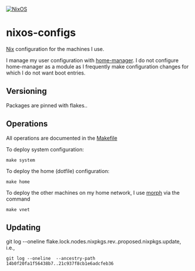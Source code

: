 [![NixOS](https://img.shields.io/badge/NixOS-unstable-blue.svg?style=flat-square&logo=NixOS&logoColor=white)](https://nixos.org)

# nixos-configs

[Nix](https://nixos.org) configuration for the machines I use.

I manage my user configuration with [home-manager](https://github.com/nix-community/home-manager). I do not configure
home-manager as a module as I frequently make configuration changes for which I do not want boot entries.

## Versioning

Packages are pinned with flakes..

## Operations

All operations are documented in the [Makefile](./Makefile)

To deploy system configuration:

```
make system
```

To deploy the home (dotfile) configuration:

```
make home
```

To deploy the other machines on my home network, I use [morph](https://github.com/DBCDK/morph) via the command

```
make vnet
```

## Updating

git log --oneline flake.lock.nodes.nixpkgs.rev..proposed.nixpkgs.update, i.e.,

```
git log --oneline  --ancestry-path 14b0f20fa1f56438b7..21c937f8cb1e6adcfeb36
```
